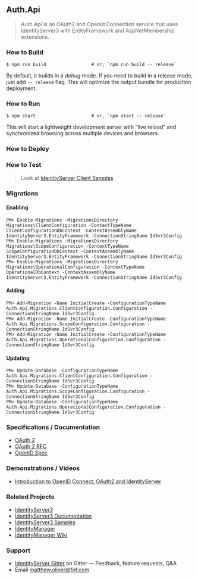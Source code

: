 ﻿## Auth.Api

> Auth.Api is an OAuth2 and OpenId Connection service that uses IdentityServer3 with EntityFramework and AspNetMembership extensions.

### How to Build

```shell
$ npm run build                 # or, `npm run build -- release`
```

By default, it builds in a *debug* mode. If you need to build in a release
mode, just add `-- release` flag. This will optimize the output bundle for
production deployment.

### How to Run

```shell
$ npm start                     # or, `npm start -- release`
```

This will start a lightweight development server with "live reload" and
synchronized browsing across multiple devices and browsers.

### How to Deploy



### How to Test

> Look at [IdentityServer Client Samples](https://github.com/IdentityServer/IdentityServer3.Samples/tree/master/source/Clients)

### Migrations

#### Enabling

```shell
PM> Enable-Migrations -MigrationsDirectory Migrations\ClientConfiguration -ContextTypeName ClientConfigurationDbContext -ContextAssemblyName IdentityServer3.EntityFramework -ConnectionStringName IdSvr3Config
PM> Enable-Migrations -MigrationsDirectory Migrations\ScopeConfiguration -ContextTypeName ScopeConfigurationDbContext -ContextAssemblyName IdentityServer3.EntityFramework -ConnectionStringName IdSvr3Config
PM> Enable-Migrations -MigrationsDirectory Migrations\OperationalConfiguration -ContextTypeName OperationalDbContext -ContextAssemblyName IdentityServer3.EntityFramework -ConnectionStringName IdSvr3Config
```

#### Adding

```shell
PM> Add-Migration -Name InitialCreate -ConfigurationTypeName Auth.Api.Migrations.ClientConfiguration.Configuration -ConnectionStringName IdSvr3Config
PM> Add-Migration -Name InitialCreate -ConfigurationTypeName Auth.Api.Migrations.ScopeConfiguration.Configuration -ConnectionStringName IdSvr3Config
PM> Add-Migration -Name InitialCreate -ConfigurationTypeName Auth.Api.Migrations.OperationalConfiguration.Configuration -ConnectionStringName IdSvr3Config
```

#### Updating

```
PM> Update-Database -ConfigurationTypeName Auth.Api.Migrations.ClientConfiguration.Configuration -ConnectionStringName IdSvr3Config
PM> Update-Database -ConfigurationTypeName Auth.Api.Migrations.ScopeConfiguration.Configuration -ConnectionStringName IdSvr3Config
PM> Update-Database -ConfigurationTypeName Auth.Api.Migrations.OperationalConfiguration.Configuration -ConnectionStringName IdSvr3Config
```

### Specifications / Documentation

  * [OAuth 2](http://oauth.net/2/)
  * [OAuth 2 RFC](http://tools.ietf.org/html/rfc6749)
  * [OpenID Spec](http://openid.net/specs/openid-connect-core-1_0.html)

### Demonstrations / Videos
  
  * [Introduction to OpenID Connect, OAuth2 and IdentityServer](https://vimeo.com/113604459)

### Related Projects

  * [IdentityServer3](https://github.com/IdentityServer/IdentityServer3)
  * [IdentityServer3 Documentation](https://identityserver.github.io/Documentation/)
  * [IdentityServer3 Samples](https://github.com/IdentityServer/IdentityServer3.Samples/)
  * [IdentityManager](https://github.com/IdentityManager/IdentityManager)
  * [IdentityManager Wiki](https://github.com/IdentityManager/IdentityManager/wiki)
  
### Support

  * [IdentityServer Gitter](https://gitter.im/IdentityServer/IdentityServer3) on Gitter — Feedback, feature requests, Q&A
  * Email matthew.oliver@fnf.com